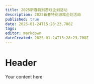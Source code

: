 ```yaml
---
title: 2025新春特别游戏企划活动
description: 2025新春特别游戏企划活动
published: true
date: 2025-01-24T15:28:23.708Z
tags: 
editor: markdown
dateCreated: 2025-01-24T15:28:23.708Z
---
```


# Header
Your content here